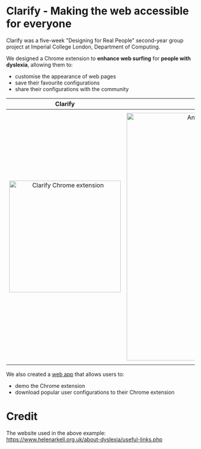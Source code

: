 # Clarify - Making the web accessible for everyone

Clarify was a five-week "Designing for Real People" second-year group project at Imperial College London, Department of Computing.

We designed a Chrome extension to **enhance web surfing** for **people with dyslexia**, allowing them to:
- customise the appearance of web pages
- save their favourite configurations
- share their configurations with the community

Clarify | A web page before | A web page after
:-:|:-:|:-:
<img width="298" alt="Clarify Chrome extension" src="https://user-images.githubusercontent.com/30090176/177612003-a4cd2eb4-0d2a-4512-8d78-08bbeca2cbe0.png"> | <img width="661" alt="An example of a web page before using Clarify" src="https://user-images.githubusercontent.com/30090176/177612047-95c09e2f-ec17-48b1-9ec4-b6488b2ec994.png"> | <img width="675" alt="An example of a web page after using Clarify" src="https://user-images.githubusercontent.com/30090176/177612081-755a3832-cacc-479e-a488-978c31a344ce.png">


We also created a [web app](https://clarify-this.herokuapp.com) that allows users to:
- demo the Chrome extension
- download popular user configurations to their Chrome extension

# Credit
The website used in the above example: https://www.helenarkell.org.uk/about-dyslexia/useful-links.php
